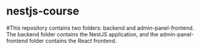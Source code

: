 # nestjs-course

#This repository contains two folders: backend and admin-panel-frontend. The backend folder contains the NestJS application, and the admin-panel-frontend folder contains the React frontend.
